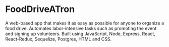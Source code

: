 # FoodDriveATron
A web-based app that makes it as easy as possible for anyone to organize a food drive. Automates labor-intensive tasks such as promoting the event and signing up volunteers. Built using JavaScript, Node, Express, React, React-Redux, Sequelize, Postgres, HTML and CSS.
